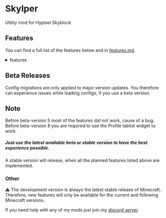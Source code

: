 # Skylper

Utility mod for Hypixel Skyblock

## Features

You can find a full list of the features below and
in [features.md](https://github.com/btwonion/skylper/blob/master/features.md).
<details>
<summary>features</summary>

### Menu

- non-completed collection highlighter
- non-completed bestiary highlighter

### Mining

- mining ability indicator and notification
- Total Powder overlay

#### Crystal Hollows

- waypoints for:
  - goblin king
  - goblin queen
  - precursor city
  - jungle temple
  - amethyst crystal (explicitly as the jungle temple entrance differs from the crystal)
  - odawa
  - khazad dum
  - mines of divan
  - crystal nucleus
  - fairy grotto
  - corleone
  - key guardian
- auto waypoint recognition through public chat
- waypoints manage screen via hotkey `p` or the config screen
- crystal completion overlay
- powder grinding overlay
  - session time
  - opened chests
  - farmed mithril and gemstone powder in total/per hour/per minute
  - active double powder event
- automatic crystal hollows pass renew
- treasure chest highlighting
- metal detector helper
- treasure chest particle highlighting

### Misc
- lobby recognition

### Planned Features

#### General

- customizable mob highlights
- general profit tracker

#### Crystal Hollows

- wishing compass solver
- nucleus profit tracker
- needed item overlay based on current zone

</details>

## Beta Releases

Config migrations are only applied to major version updates. You therefore can experience issues while loading configs,
if you use a beta version.

## Note
Before beta-version 5 most of the features did not work, cause of a bug. <br>
Before beta-version 8 you are required to use the Profile tablist widget to work. <br>
##### Just use the latest available beta or stable version to have the best experience possible.

A stable version will release, when all the planned features listed above are implemented.

### Other

⚠️ The development version is always the latest stable release of Minecraft.
Therefore, new features will only be available for the current and following Minecraft versions.

If you need help with any of my mods just join my [discord server](https://nyon.dev/discord).
